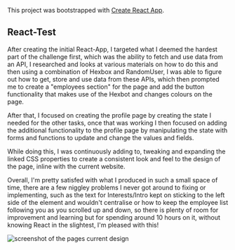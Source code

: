This project was bootstrapped with [Create React App](https://github.com/facebook/create-react-app).

## React-Test

After creating the initial React-App, I targeted what I deemed the hardest part of the challenge first, which was the ability to fetch and use data from an API, I researched and looks at various materials on how to do this and then using a combination of Hexbox and RandomUser, I was able to figure out how to get, store and use data from these APIs, which then prompted me to create a "employees section" for the page and add the button functionality that makes use of the Hexbot and changes colours on the page.

After that, I focused on creating the profile page by creating the state I needed for the other tasks, once that was working I then focused on adding the additional functionality to the profile page by manipulating the state with forms and functions to update and change the values and fields.

While doing this, I was continuously adding to, tweaking and expanding the linked CSS properties to create a consistent look and feel to the design of the page, inline with the current website.

Overall, I'm pretty satisfed with what I produced in such a small space of time, there are a few niggley problems I never got around to fixing or implementing, such as the text for Interests/Intro kept on sticking to the left side of the element and wouldn't centralise or how to keep the employee list following you as you scrolled up and down, so there is plenty of room for improvement and learning but for spending around 10 hours on it, without knowing React in the slightest, I'm pleased with this!

![screenshot of the pages current design](https://i.gyazo.com/ec7157db0ba4d376fa1e5db45d1bbbe5.png)
